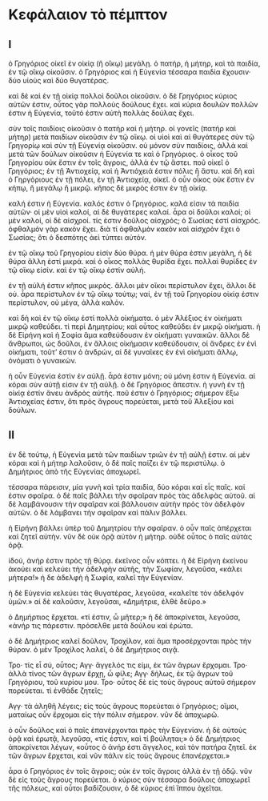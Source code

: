 # Κεφάλαιον τὸ πέμπτον

## I

ὁ Γρηγόριος οἰκεῖ ἐν οἰκίᾳ (ἢ οἴκῳ) μεγάλῃ.
ὁ πατήρ, ἡ μήτηρ, καὶ τὰ παιδία, ἐν τῷ οἴκῳ οἰκοῦσιν.
ὁ Γρηγόριος καὶ ἡ Εὐγενία τέσσαρα παιδία ἔχουσιν· δύο υἱοὺς καὶ δύο θυγατέρας.

καὶ δὲ καὶ ἐν τῇ οἰκίᾳ πολλοὶ δοῦλοι οἰκοῦσιν.
ὁ δὲ Γρηγόριος κύριος αὐτῶν ἐστιν, οὗτος γὰρ πολλοὺς δούλους ἔχει.
καὶ κύρια δουλῶν πολλῶν ἐστιν ἡ Εὐγενία, τοῦτό ἐστιν αὑτὴ πολλὰς δούλας ἔχει.

σὺν τοῖς παιδίοις οἰκοῦσιν ὁ πατὴρ καὶ ἡ μήτηρ.
οἱ γονεῖς (πατήρ καὶ μήτηρ) μετὰ παιδίων οἰκοῦσιν ἐν τῷ οἴκῳ. οἱ υἱοὶ καὶ αἱ θυγάτερες σὺν τῷ Γρηγορίῳ καὶ σὺν τῇ Εὐγενίᾳ οἰκοῦσιν. οὐ μόνον σὺν παιδίοις, ἀλλὰ καὶ μετὰ τῶν δούλων οἰκοῦσιν ἡ Εὐγενία τε καὶ ὁ Γρηγόριος.
ὁ οἶκος τοῦ Γρηγορίου οὐκ ἔστιν ἐν τοῖς ἄγροις, ἀλλὰ ἐν τῷ ἄστει. ποῦ οἰκεῖ ὁ Γρηγόριος; ἐν τῇ Ἀντιοχείᾳ, καὶ ἡ Ἀντιόχειά ἐστιν πόλις ἢ ἄστυ. καὶ δὴ καὶ ὁ Γηργόριους ἐν τῇ πόλει, ἐν τῇ Ἀντιοχείᾳ, οἰκεῖ. ὁ οὖν οἶκος οὐκ ἔστιν ἐν κήπῳ, ἢ μεγάλῳ ἢ μικρῷ. κῆπος δὲ μικρὸς ἐστιν ἐν τῇ οἰκίᾳ.

καλή ἐστιν ἡ Εὐγενία. καλός ἐστιν ὁ Γρηγόριος. καλά εἰσιν τὰ παιδία αὐτῶν· οἱ μὲν υἱοὶ καλοί, αἱ δὲ θυγάτερες καλαί. ἆρα οἱ δοῦλοι καλοί; οἱ μὲν καλοί, οἱ δὲ αἰσχροί. τίς ἐστιν δοῦλος αἰσχρός; ὁ Σωσίας ἐστί αἰσχρός. ὀφθαλμόν γὰρ κακὸν ἔχει. διὰ τί ὀφθαλμὸν κακὸν καὶ αἰσχρὸν ἔχει ὁ Σωσίας; ὃτι ὁ δεσπότης ἀεὶ τύπτει αὐτόν.

ἐν τῷ οἴκῳ τοῦ Γρηγορίου εἰσίν δύο θύρα. ἡ μὲν θύρα ἐστιν μεγάλη, ἡ δὲ θύρα ἄλλη ἐστί μικρά. καὶ ὁ οἶκος πολλὰς θυρίδα ἔχει. πολλαὶ θυρίδες ἐν τῷ οἴκῳ εἰσίν. καὶ ἐν τῷ οἴκῳ ἐστίν αὐλή.

ἐν τῇ αὐλή ἐστιν κῆπος μικρὸς. ἄλλοι μὲν οἴκοι περίστυλον ἔχει, ἄλλοι δὲ οὐ. ἆρα περίστυλον ἐν τῷ οἴκῳ τούτῳ; ναί, ἐν τῇ τοῦ Γρηγορίου οἰκίᾳ ἐστιν περίστυλον, οὐ μέγα, ἀλλὰ καλόν.

καὶ δὴ καὶ ἐν τῷ οἴκῳ ἐστί πολλὰ οἰκήματα. ὁ μὲν Ἀλέξιος ἐν οἰκήματι μικρῷ καθεύδει. τὶ περὶ Δημητρίου; καὶ οὗτος καθεύδει ἐν μικρῷ οἰκήματι. ἡ δὲ Εἰρήνη καὶ ἡ Σοφία ἅμα καθεύδουσιν ἐν οἰκήματι γυναικῶν. ἄλλοι δὲ ἄνθρωποι, ὡς δοῦλοι, ἐν ἄλλοις οἰκήμασιν καθεύδουσιν, οἱ ἄνδρες ἐν ἐνὶ οἰκήματι, τοῦτ’ ἐστιν ὁ ἀνδρών, αἱ δὲ γυναῖκες ἐν ἐνὶ οἰκήματι ἄλλῳ, ὀνόματι ὁ γυναικών.

ἡ οὖν Εὐγενία ἐστὶν ἐν αὐλῇ. ἆρά ἐστιν μόνη; οὐ μόνη ἐστιν ἡ Εὐγενία. αἱ κόραι σὺν αὐτῇ εἰσιν ἐν τῇ αὐλῇ. ὁ δὲ Γρηγόριος ἄπεστιν. ἡ γυνὴ ἐν τῇ οἰκίᾳ ἐστίν ἄνευ ἀνδρὸς αὐτῆς. ποῦ ἐστιν ὁ Γρηγόριος; σήμερον ἔξω Ἀντιοχείας ἐστιν, ὅτι πρὸς ἄγρους πορεύεται, μετὰ τοῦ Ἀλεξίου καὶ δούλων.

## II

ἐν δὲ τούτῳ, ἡ Εὐγενία μετὰ τῶν παιδίων τριῶν ἐν τῇ αὐλῇ ἐστιν. αἱ μὲν κόραι καὶ ἡ μήτηρ λαλοῦσιν, ὁ δὲ παῖς παίζει ἐν τῷ περιστύλῳ. ὁ Δημήτριος ἀπὸ τῆς Εὐγενίας ἀποχωρεῖ.

τέσσαρα πάρεισιν, μία γυνὴ καὶ τρία παιδία, δύο κόραι καὶ εἷς παῖς. καί ἐστιν σφαῖρα. ὁ δὲ παῖς βάλλει τὴν σφαῖραν πρὸς τὰς ἀδελφὰς αὐτοῦ. αἱ δὲ λαμβάνουσιν τὴν σφαῖραν καὶ βάλλουσιν αὐτὴν πρὸς τὸν ἀδελφὸν αὐτῶν. ὁ δὲ λάμβανει τὴν σφαῖραν καὶ πάλιν βάλλει.

ἡ Εἰρήνη βάλλει ὑπὲρ τοῦ Δημητρίου τὴν σφαῖραν. ὁ οὖν παῖς ἀπέρχεται καὶ ζητεῖ αὐτὴν. νῦν δὲ οὐκ ὁρᾷ αὐτὸν ἡ μήτηρ. οὐδὲ οὗτος ὁ παῖς αὐτὰς ὁρᾷ.

ἰδού, ἀνήρ ἐστιν πρὸς τῇ θύρᾳ. ἐκεῖνος οὖν κόπτει. ἡ δὲ Εἰρήνη ἐκείνου ἀκούει καὶ κελεύει τὴν ἀδελφὴν αὐτῆς, τὴν Σωφίαν, λεγοῦσα, «κάλει μήτερα!» ἡ δε ἀδελφὴ ἡ Σωφία, καλεῖ τὴν Εὐγενίαν.

ἡ δὲ Εὐγενία κελεύει τὰς θυγατέρας, λεγοῦσα, «καλεῖτε τὸν ἀδελφόν ὑμῶν.» αἱ δὲ καλοῦσιν, λεγοῦσαι, «Δημήτριε, ἐλθὲ δεῦρο.»

ὁ Δημήρτιος ἔρχεται. «τί ἐστιν, ὦ μῆτερ;» ἡ δὲ ἀποκρίνεται, λεγοῦσα, «ἀνήρ τις πάρεστιν. πρόσελθε μετὰ δούλου καὶ ἐρώτα.

ὁ δὲ Δημήτριος καλεῖ δοῦλον, Τροχίλον, καὶ ἅμα προσέρχονται πρὸς τὴν θύραν. ὁ μὲν Τροχίλος λαλεῖ, ὁ δὲ Δημήτριος σιγᾷ.

Τρο· τίς εἶ σύ, οὖτος;
Αγγ· ἄγγελός τις εἰμι, ἐκ τῶν ἄγρων ἔρχομαι.
Τρο· ἀλλὰ τίνος τῶν ἄγρων ἔρχῃ, ὦ φίλε;
Αγγ· δήλως, ἐκ τῷ ἄγρων τοῦ Γρηγόριου, τοῦ κυρίου μου.
Τρο· οὗτος δὲ εἰς τοὺς ἄγρους αὐτοῦ σήμερον πορεύεται. τὶ ἐνθάδε ζητεῖς;

Αγγ· τὰ ἀληθῆ λέγεις; εἰς τοὺς ἄγρους πορεύεται ὁ Γρηγόριος; οἴμοι, ματαίως οὖν ἔρχομαι εἰς τὴν πόλιν σήμερον. νῦν δὲ ἀποχωρῶ.

ὁ οὖν δοῦλος καὶ ὁ παῖς ἐπανέρχονται πρὸς τὴν Εὐγενίαν. ἡ δὲ αὐτοὺς ὁρᾷ καὶ ἐρωτᾷ, λεγοῦσα, «τίς ἐστιν, καὶ τί βούληται;» ὁ δὲ Δημήτριος ἀποκρίνεται λέγων, «οὗτος ὁ ἀνήρ ἐστι ἄγγελος, καὶ τὸν πατήρα ζητεῖ. ἐκ τῶν ἄγρων ἔρχεται, καὶ νῦν πάλιν εἰς τοὺς ἄγρους ἐπανέρχεται.»

ἆρα ὁ Γρηγόριος ἐν τοῖς ἄγροις; οὐκ ἐν τοῖς ἄγροις ἀλλὰ ἐν τῇ ὁδῷ. νῦν δὲ εἰς τοὺς ἄγρους πορεύεται. ὁ κύριος σὺν τέσσαρα δούλοις ἀποχωρεῖ τῆς πόλεως, καὶ οὗτοι βαδίζουσιν, ὁ δὲ κύριος ἐπὶ ἵππου ὀχεῖται.
